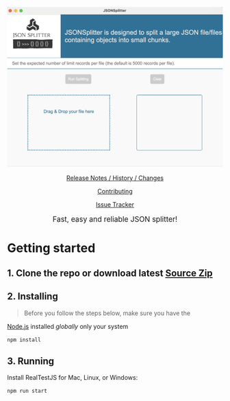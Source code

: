 <p align="center">
  <a href="./logo/demo.png">
    <picture>
      <img alt="JSONSplitter" src="./logo/demo.png">
    </picture>    
  </a>
</p>

<p align="center">
  <a href="./CHANGELOG.md">Release Notes / History / Changes</a> 
</p>
<p align="center">
  <a href="./CONTRIBUTING.md">Contributing</a> 
</p>
<p align="center">
  <a href="https://github.com/VadimNastoyashchy/JSONSplitter/issues">Issue Tracker</a> 
</p>
<p align="center" style="font-size:120%;">
  Fast, easy and reliable JSON splitter!
</p>

# Getting started

## 1. Clone the repo or download latest [Source Zip](https://github.com/VadimNastoyashchy/JSONSplitter/releases)

## 2. Installing

> Before you follow the steps below, make sure you have the

[Node.js](https://nodejs.org/en/download/) installed _globally_ only your system

```bash
npm install
```

## 3. Running

Install RealTestJS for Mac, Linux, or Windows:

```bash
npm run start
```
